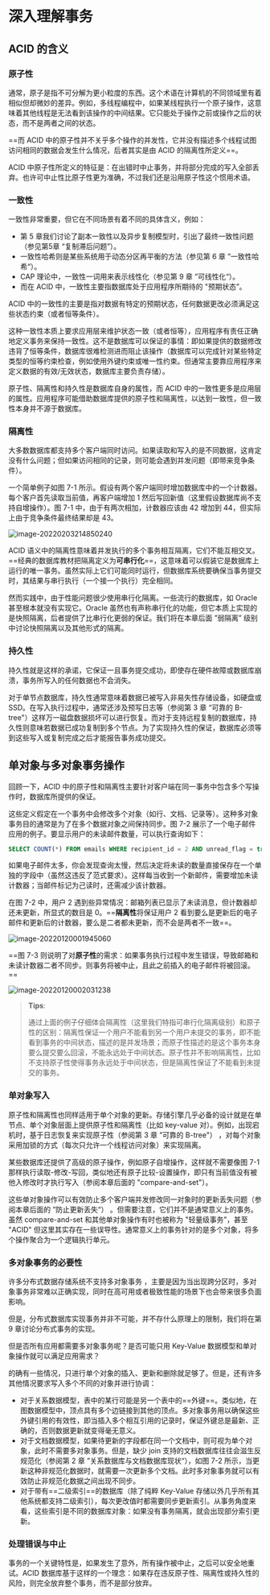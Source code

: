 # 深入理解事务

## ACID 的含义

### 原子性

通常，原子是指不可分解为更小粒度的东西。这个术语在计算机的不同领域里有着相似但却微妙的差异。例如，多线程编程中，如果某线程执行一个原子操作，这意味着其他线程是无法看到该操作的中间结果。它只能处于操作之前或操作之后的状态，而不是两者之间的状态。

==而 ACID 中的原子性并不关乎多个操作的并发性，它并没有描述多个线程试图访问相同的数据会发生什么情况，后者其实是由 ACID 的隔离性所定义==。

ACID 中原子性所定义的特征是：在出错时中止事务，并将部分完成的写入全部丢弃。也许可中止性比原子性更为准确，不过我们还是沿用原子性这个惯用术语。

### 一致性

一致性非常重要，但它在不同场景有着不同的具体含义，例如：

* 第 5 章我们讨论了副本一致性以及异步复制模型时，引出了最终一致性问题（参见第5章 “复制滞后问题”）。
* 一致性哈希则是某些系统用于动态分区再平衡的方法（参见第 6 章 ”一致性哈希“）。
* CAP 理论中，一致性一词用来表示线性化（参见第 9 章 ”可线性化“）。
* 而在 ACID 中，一致性主要指数据库处于应用程序所期待的 "预期状态”。

ACID 中的一致性的主要是指对数据有特定的预期状态，任何数据更改必须满足这些状态约束（或者恒等条件）。

这种一致性本质上要求应用层来维护状态一致（或者恒等），应用程序有责任正确地定义事务来保持一致性。这不是数据库可以保证的事情：即如果提供的数据修改违背了恒等条件，数据库很难检测进而阻止该操作（数据库可以完成针对某些特定类型的恒等约束检查，例如使用外键约束或唯一性约束。但通常主要靠应用程序来定义数据的有效/无效状态，数据库主要负责存储）。

原子性、隔离性和持久性是数据库自身的属性，而 ACID 中的一致性更多是应用层的属性。应用程序可能借助数据库提供的原子性和隔离性，以达到一致性，但一致性本身并不源于数据库。  

### 隔离性

大多数数据库都支持多个客户端同时访问。如果读取和写入的是不同数据，这肯定没有什么问题；但如果访问相同的记录，则可能会遇到并发问题（即带来竞争条件）。

一个简单例子如图 7-1 所示。假设有两个客户端同时增加数据库中的一个计数器。每个客户首先读取当前值，再客户端增加 1 然后写回新值（这里假设数据库尚不支持自增操作）。图 7-1 中，由于有两次相加，计数器应该由 42 增加到 44，但实际上由于竞争条件最终结果却是 43。

![image-20220203214850240](https://littleneko.oss-cn-beijing.aliyuncs.com/img/image-20220203214850240.png)

ACID 语义中的隔离性意味着并发执行的多个事务相互隔离，它们不能互相交叉。==经典的数据库教材把隔离定义为**可串行化**==，这意味着可以假装它是数据库上运行的唯一事务。虽然实际上它们可能同时运行，但数据库系统要确保当事务提交时，其结果与串行执行（一个接一个执行）完全相同。

然而实践中，由于性能问题很少使用串行化隔离。一些流行的数据库，如 Oracle 甚至根本就没有实现它。Oracle 虽然也有声称串行化的功能，但它本质上实现的是快照隔离，后者提供了比串行化更弱的保证。我们将在本章后面 ”弱隔离” 级别中讨论快照隔离以及其他形式的隔离。

### 持久性

持久性就是这样的承诺，它保证一且事务提交成功，即使存在硬件故障或数据库崩溃，事务所写入的任何数据也不会消失。

对于单节点数据库，持久性通常意味着数据已被写入非易失性存储设备，如硬盘或 SSD。在写入执行过程中，通常还涉及预写日志等（参阅第 3 章 “可靠的 B-tree"）这样万一磁盘数据损坏可以进行恢复。而对于支持远程复制的数据库，持久性则意味若数据已成功复制到多个节点。为了实现持久性的保证，数据库必须等到这些写入或复制完成之后才能报告事务成功提交。

## 单对象与多对象事务操作

回顾一下，ACID 中的原子性和隔离性主要针对客户端在同一事务中包含多个写操作时，数据库所提供的保证。

这些定义假定在一个事务中会修改多个对象（如行、文档、记录等）。这种多对象事务目的通常是为了在多个数据对象之间保持同步。图 7-2 展示了一个电子邮件应用的例子。要显示用户的未读邮件数量，可以执行查询如下：

```sql
SELECT COUNT(*) FROM emails WHERE recipient_id = 2 AND unread_flag = true
```

如果电子邮件太多，你会发现查询太慢，然后决定将未读的数量直接保存在一个单独的字段中（虽然这违反了范式要求）。这样每当收到一个新邮件，需要增加未读计数器；当邮件标记为己读时，还需减少该计数器。

在图 7-2 中，用户 2 遇到些异常情况：邮箱列表已显示了未读消息，但计数器却还未更新，所显式的数目是 0。==**隔离性**将保证用户 2 看到要么是更新后的电子邮件和更新后的计数器，要么是二者都未更新，而不会是两者不一致==。

![image-20220120001945060](https://littleneko.oss-cn-beijing.aliyuncs.com/img/image-20220120001945060.png)

==图 7-3 则说明了对**原子性**的需求：如果事务执行过程中发生错误，导致邮箱和未读计数器二者不同步。则事务将被中止，且此之前插入的电子邮件将被回滚。==

![image-20220120002031238](https://littleneko.oss-cn-beijing.aliyuncs.com/img/image-20220120002031238.png)

> **Tips**:
>
> 通过上面的例子仔细体会隔离性（这里我们特指可串行化隔离级别）和原子性的区别：隔离性保证一个用户不能看到另一个用户未提交的事务，即不能看到事务的中间状态，描述的是并发场景；而原子性描述的是这个事务本身要么提交要么回滚，不能永远处于中间状态。原子性并不影响隔离性，比如不支持原子性使得事务永远处于中间状态，但是隔离性保证了不能看到未提交的事务。

### 单对象写入

原子性和隔离性也同样适用于单个对象的更新。存储引擎几乎必备的设计就是在单节点、单个对象层面上提供原子性和隔离性（比如 key-value 对）。例如，出现宕机时，基于日志恢复来实现原子性（参阅第 3 章 ”可靠的 B-tree"） ，对每个对象采用加锁的方式（每次只允许一个线程访问对象）来实现隔离。

某些数据库还提供了高级的原子操作，例如原子自增操作，这样就不需要像图 7-1 那样执行读取-修改-写回，类似地还有原子比较-设置操作，即只有当前值没有被他入修改时才执行写入（参阅本章后面的 "compare-and-set"）。

这些单对象操作可以有效防止多个客户端并发修改同一对象时的更新丢失问题（参阅本章后面的 ”防止更新丢失“） 。但需要注意，它们并不是通常意义上的事务。虽然 compare-and-set 和其他单对象操作有时也被称为 "轻量级事务”，甚至 "ACID" 但这里其实存在一些误导性。通常意义上的事务针对的是多个对象，将多个操作聚合为一个逻辑执行单元。

### 多对象事务的必要性

许多分布式数据存储系统不支持多对象事务 ，主要是因为当出现跨分区时，多对象事务非常难以正确实现，同时在高可用或者极致性能的场景下也会带来很多负面影响。

但是，分布式数据库实现事务并非不可能，并不存什么原理上的限制，我们将在第 9 章讨论分布式事务的实现。

但是否所有应用都需要多对象事务呢？是否可能只用 Key-Value 数据模型和单对象操作就可以满足应用需求？

的确有一些情况，只进行单个对象的插入、更新和删除就足够了。但是，还有许多其他情况要求写入多个不同的对象并进行协调：

* 对于关系数据模型，表中的某行可能是另一个表中的==外键==。类似地，在图数据模型中，顶点具有多个边链接到其他的顶点。多对象事务用以确保这些外键引用的有效性，即当插入多个相互引用的记录时，保证外键总是最新、正确的，否则数据更新就变得毫无意义。
* 对于文档数据模型，如果待更新的字段都在同一个文档中，则可视为单个对象，此时不需要多对象事务。但是，缺少 join 支持的文档数据库往往会滋生反规范化（参阅第 2 章 ”关系数据库与文档数据库现状“），如图 7-2 所示，当更新这种非规范化数据时，就需要一次更新多个文档。此时多对象事务就可以有效防止非规范化数据之间出现不同步。
* 对于带有==二级索引==的数据库（除了纯粹 Key-Value 存储以外几乎所有其他系统都支持二级索引），每次更改值时都需要同步更新索引。从事务角度来看，这些索引是不同的数据库对象：如果没有事务隔离，就会出现部分索引更新。

### 处理错误与中止

事务的一个关键特性是，如果发生了意外，所有操作被中止，之后可以安全地重试。ACID 数据库基于这样的一个理念：如果存在违反原子性、隔离性或持久性的风险，则完全放弃整个事务，而不是部分放弃。
